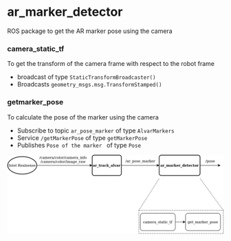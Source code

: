 # ar_marker_detector
ROS package to get the AR marker pose using the camera
### camera_static_tf
To get the transform of the camera frame with respect to the robot frame
- broadcast of type `StaticTransformBroadcaster()`
- Broadcasts `geometry_msgs.msg.TransformStamped()`   

### getmarker_pose 
To calculate the pose of the marker using the camera
- Subscribe to topic `ar_pose_marker` of type `AlvarMarkers`
- Service `/getMarkerPose` of type `getMarkerPose`
-  Publishes `Pose of the marker ` of type `Pose`


![](concept.png)
